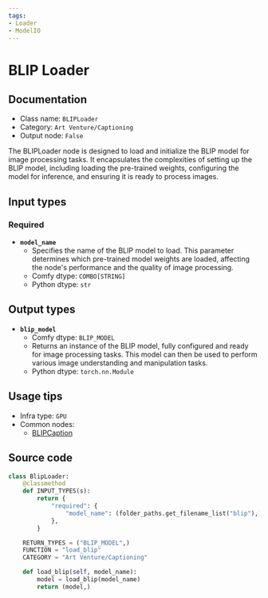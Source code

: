 ```yaml
---
tags:
- Loader
- ModelIO
---
```


# BLIP Loader
## Documentation
- Class name: `BLIPLoader`
- Category: `Art Venture/Captioning`
- Output node: `False`

The BLIPLoader node is designed to load and initialize the BLIP model for image processing tasks. It encapsulates the complexities of setting up the BLIP model, including loading the pre-trained weights, configuring the model for inference, and ensuring it is ready to process images.
## Input types
### Required
- **`model_name`**
    - Specifies the name of the BLIP model to load. This parameter determines which pre-trained model weights are loaded, affecting the node's performance and the quality of image processing.
    - Comfy dtype: `COMBO[STRING]`
    - Python dtype: `str`
## Output types
- **`blip_model`**
    - Comfy dtype: `BLIP_MODEL`
    - Returns an instance of the BLIP model, fully configured and ready for image processing tasks. This model can then be used to perform various image understanding and manipulation tasks.
    - Python dtype: `torch.nn.Module`
## Usage tips
- Infra type: `GPU`
- Common nodes:
    - [BLIPCaption](../../comfyui-art-venture/Nodes/BLIPCaption.md)



## Source code
```python
class BlipLoader:
    @classmethod
    def INPUT_TYPES(s):
        return {
            "required": {
                "model_name": (folder_paths.get_filename_list("blip"),),
            },
        }

    RETURN_TYPES = ("BLIP_MODEL",)
    FUNCTION = "load_blip"
    CATEGORY = "Art Venture/Captioning"

    def load_blip(self, model_name):
        model = load_blip(model_name)
        return (model,)

```
